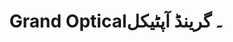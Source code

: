 ---
title: "Grand Optical۔ گرینڈ آپٹیکل"
url: /karachi/grand-optical-gryndd-apttykhl/
shop: optician
---